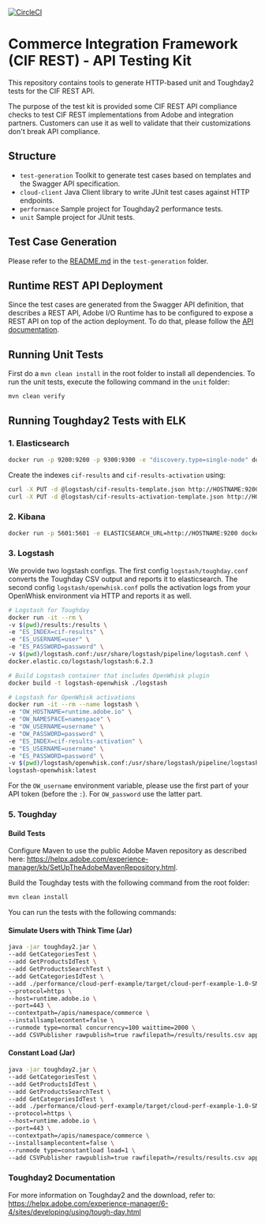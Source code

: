 [![CircleCI](https://circleci.com/gh/adobe/commerce-cif-testing-kit.svg?style=svg)](https://circleci.com/gh/adobe/commerce-cif-testing-kit)

# Commerce Integration Framework (CIF REST) - API Testing Kit
This repository contains tools to generate HTTP-based unit and Toughday2 tests for the CIF REST API.

The purpose of the test kit is provided some CIF REST API compliance checks to test CIF REST implementations from Adobe and integration partners. Customers can use it as well to validate that their customizations don't break API compliance.

## Structure
* `test-generation` Toolkit to generate test cases based on templates and the Swagger API specification.
* `cloud-client` Java Client library to write JUnit test cases against HTTP endpoints.
* `performance` Sample project for Toughday2 performance tests.
* `unit` Sample project for JUnit tests.

## Test Case Generation
Please refer to the [README.md](test-generation/README.md) in the `test-generation` folder.

## Runtime REST API Deployment
Since the test cases are generated from the Swagger API definition, that describes a REST API, 
Adobe I/O Runtime has to be configured to expose a REST API on top of the action deployment.
To do that, please follow the [API documentation](https://github.com/adobe/commerce-cif-api#configuring-the-rest-api-on-adobe-io-runtime).

## Running Unit Tests
First do a `mvn clean install` in the root folder to install all dependencies. To run the unit tests, execute the following command in the `unit` folder:
```bash
mvn clean verify
```

## Running Toughday2 Tests with ELK
### 1. Elasticsearch
```bash
docker run -p 9200:9200 -p 9300:9300 -e "discovery.type=single-node" docker.elastic.co/elasticsearch/elasticsearch:6.2.3
```

Create the indexes `cif-results` and `cif-results-activation` using:
```bash
curl -X PUT -d @logstash/cif-results-template.json http://HOSTNAME:9200/cif-results
curl -X PUT -d @logstash/cif-results-activation-template.json http://HOSTNAME:9200/cif-results-activation
```

### 2. Kibana
```bash
docker run -p 5601:5601 -e ELASTICSEARCH_URL=http://HOSTNAME:9200 docker.elastic.co/kibana/kibana:6.2.3
```

### 3. Logstash
We provide two logstash configs. The first config `logstash/toughday.conf` converts the Toughday CSV output and reports it to elasticsearch. The second config `logstash/openwhisk.conf` polls the activation logs from your OpenWhisk environment via HTTP and reports it as well.

```bash
# Logstash for Toughday
docker run -it --rm \
-v $(pwd)/results:/results \
-e "ES_INDEX=cif-results" \
-e "ES_USERNAME=user" \
-e "ES_PASSWORD=password" \
-v $(pwd)/logstash.conf:/usr/share/logstash/pipeline/logstash.conf \
docker.elastic.co/logstash/logstash:6.2.3

# Build Logstash container that includes OpenWhisk plugin
docker build -t logstash-openwhisk ./logstash

# Logstash for OpenWhisk activations
docker run -it --rm --name logstash \
-e "OW_HOSTNAME=runtime.adobe.io" \
-e "OW_NAMESPACE=namespace" \
-e "OW_USERNAME=username" \
-e "OW_PASSWORD=password" \
-e "ES_INDEX=cif-results-activation" \
-e "ES_USERNAME=username" \
-e "ES_PASSWORD=password" \
-v $(pwd)/logstash/openwhisk.conf:/usr/share/logstash/pipeline/logstash.conf \
logstash-openwhisk:latest
```
For the `OW_username` environment variable, please use the first part of your API token (before the `:`). For `OW_password` use the latter part.

### 5. Toughday

#### Build Tests
Configure Maven to use the public Adobe Maven repository as described here: https://helpx.adobe.com/experience-manager/kb/SetUpTheAdobeMavenRepository.html.

Build the Toughday tests with the following command from the root folder:
```bash
mvn clean install
```

You can run the tests with the following commands:

#### Simulate Users with Think Time (Jar)
```bash
java -jar toughday2.jar \
--add GetCategoriesTest \
--add GetProductsIdTest \
--add GetProductsSearchTest \
--add GetCategoriesIdTest \
--add ./performance/cloud-perf-example/target/cloud-perf-example-1.0-SNAPSHOT.jar \
--protocol=https \
--host=runtime.adobe.io \
--port=443 \
--contextpath=/apis/namespace/commerce \
--installsamplecontent=false \
--runmode type=normal concurrency=100 waittime=2000 \
--add CSVPublisher rawpublish=true rawfilepath=/results/results.csv append=true
```

#### Constant Load (Jar)
```bash
java -jar toughday2.jar \
--add GetCategoriesTest \
--add GetProductsIdTest \
--add GetProductsSearchTest \
--add GetCategoriesIdTest \
--add ./performance/cloud-perf-example/target/cloud-perf-example-1.0-SNAPSHOT.jar \
--protocol=https \
--host=runtime.adobe.io \
--port=443 \
--contextpath=/apis/namespace/commerce \
--installsamplecontent=false \
--runmode type=constantload load=1 \
--add CSVPublisher rawpublish=true rawfilepath=/results/results.csv append=true
```

### Toughday2 Documentation
For more information on Toughday2 and the download, refer to:
https://helpx.adobe.com/experience-manager/6-4/sites/developing/using/tough-day.html
